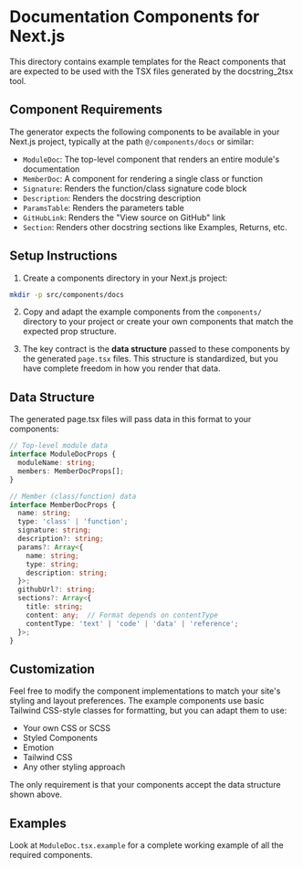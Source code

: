 # Documentation Components for Next.js

This directory contains example templates for the React components that are expected to be used with the TSX files generated by the docstring_2tsx tool.

## Component Requirements

The generator expects the following components to be available in your Next.js project, typically at the path `@/components/docs` or similar:

- `ModuleDoc`: The top-level component that renders an entire module's documentation
- `MemberDoc`: A component for rendering a single class or function
- `Signature`: Renders the function/class signature code block
- `Description`: Renders the docstring description
- `ParamsTable`: Renders the parameters table
- `GitHubLink`: Renders the "View source on GitHub" link
- `Section`: Renders other docstring sections like Examples, Returns, etc.

## Setup Instructions

1. Create a components directory in your Next.js project:

```bash
mkdir -p src/components/docs
```

2. Copy and adapt the example components from the `components/` directory to your project or create your own components that match the expected prop structure.

3. The key contract is the **data structure** passed to these components by the generated `page.tsx` files. This structure is standardized, but you have complete freedom in how you render that data.

## Data Structure

The generated page.tsx files will pass data in this format to your components:

```typescript
// Top-level module data
interface ModuleDocProps {
  moduleName: string;
  members: MemberDocProps[];
}

// Member (class/function) data
interface MemberDocProps {
  name: string;
  type: 'class' | 'function';
  signature: string;
  description?: string;
  params?: Array<{
    name: string;
    type: string;
    description: string;
  }>;
  githubUrl?: string;
  sections?: Array<{
    title: string;
    content: any;  // Format depends on contentType
    contentType: 'text' | 'code' | 'data' | 'reference';
  }>;
}
```

## Customization

Feel free to modify the component implementations to match your site's styling and layout preferences. The example components use basic Tailwind CSS-style classes for formatting, but you can adapt them to use:

- Your own CSS or SCSS
- Styled Components
- Emotion
- Tailwind CSS
- Any other styling approach

The only requirement is that your components accept the data structure shown above.

## Examples

Look at `ModuleDoc.tsx.example` for a complete working example of all the required components.
